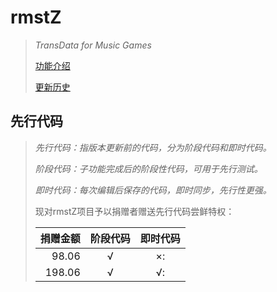 # rmstZ
>*TransData for Music Games*
>
>[功能介绍](README.md)
>
>[更新历史](WHATSNEW.md)
## 先行代码
>*先行代码：指版本更新前的代码，分为阶段代码和即时代码。*
>
>*阶段代码：子功能完成后的阶段性代码，可用于先行测试。*
>
>*即时代码：每次编辑后保存的代码，即时同步，先行性更强。*
>
>现对rmstZ项目予以捐赠者赠送先行代码尝鲜特权：
>
>捐赠金额|阶段代码|即时代码
>--:|:-:|:-:
>98.06|√|×:
>198.06|√|√:
